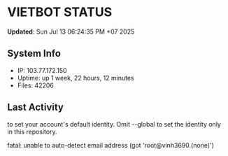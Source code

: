 # VIETBOT STATUS
**Updated**: Sun Jul 13 06:24:35 PM +07 2025

## System Info
- IP: 103.77.172.150
- Uptime: up 1 week, 22 hours, 12 minutes
- Files: 42206

## Last Activity

to set your account's default identity.
Omit --global to set the identity only in this repository.

fatal: unable to auto-detect email address (got 'root@vinh3690.(none)')
